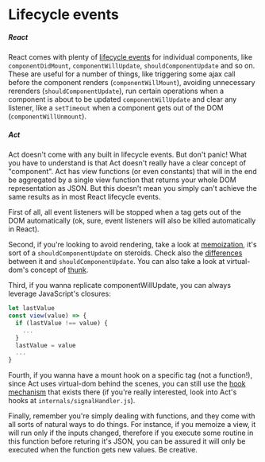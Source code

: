 # Lifecycle events

##### React

React comes with plenty of [lifecycle events](https://facebook.github.io/react/docs/component-specs.html)
for individual components, like `componentDidMount`, `componentWillUpdate`,
`shouldComponentUpdate` and so on. These are useful for a number of things,
like triggering some ajax call before the component renders
(`componentWillMount`), avoiding unnecessary rerenders
(`shouldComponentUpdate`), run certain operations when a component is about to
be updated `componentWillUpdate` and clear any listener, like a `setTimeout`
when a component gets out of the DOM (`componentWillUnmount`).

##### Act

Act doesn't come with any built in lifecycle events. But don't panic! What you
have to understand is that Act doesn't really have a clear concept of
"component". Act has view functions (or even constants) that will in the end
be aggregated by a single view function that returns your whole DOM
representation as JSON. But this doesn't mean you simply can't achieve the same
results as in most React lifecycle events.

First of all, all event listeners will be stopped when a tag gets out of the
DOM automatically (ok, sure, event listeners will also be killed automatically
in React).

Second, if you're looking to avoid rendering, take a look at
[memoization](../concepts/memoization.md), it's sort of a
`shouldComponentUpdate` on steroids. Check also the [differences](./component-should-update-vs-memoization)
between it and `shouldComponentUpdate`. You can also take a look at
virtual-dom's concept of [thunk](https://github.com/Matt-Esch/virtual-dom/blob/master/docs/thunk.md).

Third, if you wanna replicate componentWillUpdate, you can always leverage
JavaScript's closures:

```js
let lastValue
const view(value) => {
  if (lastValue !== value) {
    ...
  }
  lastValue = value
  ...
}
```

Fourth, if you wanna have a mount hook on a specific tag (not a function!), since
Act uses virtual-dom behind the scenes, you can still use the [hook
mechanism](https://github.com/Matt-Esch/virtual-dom/blob/master/docs/hooks.md)
that exists there (if you're really interested, look into Act's hooks at `internals/signalHandler.js`).

Finally, remember you're simply dealing with functions, and they come with all
sorts of natural ways to do things. For instance, if you memoize a view, it
will run only if the inputs changed, therefore if you execute some routine in
this function before returing it's JSON, you can be assured it will
only be executed when the function gets new values. Be creative.

